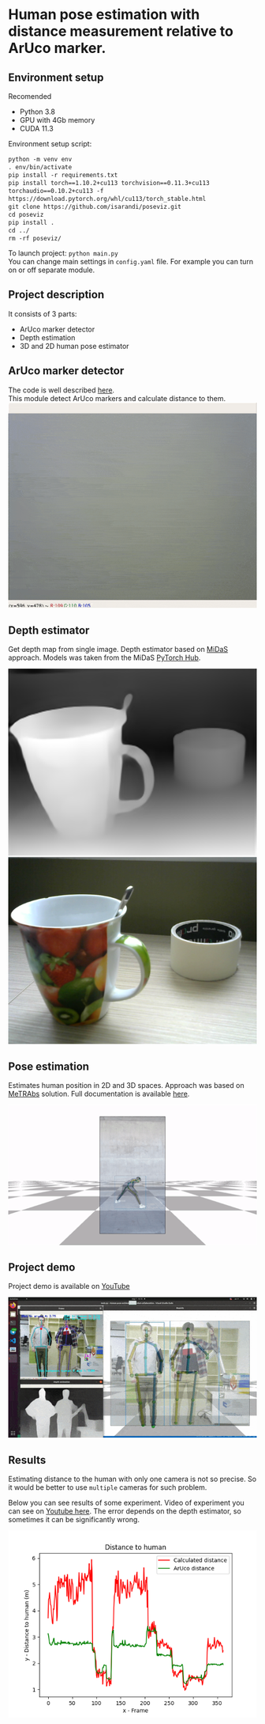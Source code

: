 # Human pose estimation with distance measurement relative to ArUco marker.
## Environment setup
Recomended 
* Python 3.8
* GPU with 4Gb memory
* CUDA 11.3

Environment setup script:
```
python -m venv env
. env/bin/activate
pip install -r requirements.txt
pip install torch==1.10.2+cu113 torchvision==0.11.3+cu113 torchaudio==0.10.2+cu113 -f https://download.pytorch.org/whl/cu113/torch_stable.html
git clone https://github.com/isarandi/poseviz.git
cd poseviz
pip install .
cd ../
rm -rf poseviz/
```

To launch project: `python main.py`  
You can change main settings in `config.yaml` file. For example you can turn on or off separate module.

## Project description
It consists of 3 parts:
* ArUco marker detector
* Depth estimation
* 3D and 2D human pose estimator

## ArUco marker detector
The code is well described [here](https://github.com/4ku/Human-pose-estimation-for-robot-collaboration/tree/master/modules/aruco).  
This module detect ArUco markers and calculate distance to them.  
![](modules/aruco/demo.gif)

## Depth estimator
Get depth map from single image. Depth estimator based on [MiDaS](https://github.com/isl-org/MiDaS) approach. Models was taken from the MiDaS [PyTorch Hub](https://pytorch.org/hub/intelisl_midas_v2/).  

![](img/depth_estimation.png)
![](img/depth_orig.png)

## Pose estimation
Estimates human position in 2D and 3D spaces. Approach was based on [MeTRAbs](https://github.com/isarandi/metrabs) solution. Full documentation is available [here](https://github.com/isarandi/metrabs/tree/master/docs).  

![](img/demo_metrabs.gif)  

## Project demo
Project demo is available on [YouTube](https://youtu.be/4IWl8UEf0FA)  

![](img/human_distance_demo.gif)

## Results
Estimating distance to the human with only one camera is not so precise. So it would be better to use `multiple` cameras for such problem.  

Below you can see results of some experiment. Video of experiment you can see on [Youtube here](https://youtu.be/PDebTES1UxI). The error depends on the depth estimator, so sometimes it can be significantly wrong.

![](img/Distance_to_human.png)